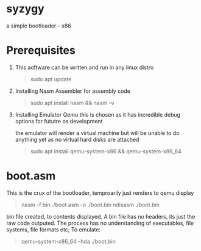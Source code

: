 # syzygy
a simple bootloader - x86

# Prerequisites 
1. This aoftware can be written and run in any linux distro
   >  sudo apt update
   
2. Installing Nasm Assembler for assembly code
   >  sudo apt install nasm && nasm -v
   
3. Installing Emulator Qemu
   this is chosen as it has incredible debug options for fututre os development
   
   the emulator will render a virtual machine but will be unable to do anything yet as no virtual hard disks are attached 

   >  sudo apt install qemu-system-x86 && qemu-system-x86_64
# boot.asm
This is the crux of the bootloader, temproarily just renders to qemu display 
>nasm -f bin ./boot.asm -o ./boot.bin
>ndisasm ./boot.bin

bin file created, to contents displayed. A bin file has no headers, its just the raw code outputed. The process has no understanding of executables, file systems, file formats etc;
To emulate:
>qemu-system-x86_64 -hda ./boot.bin
